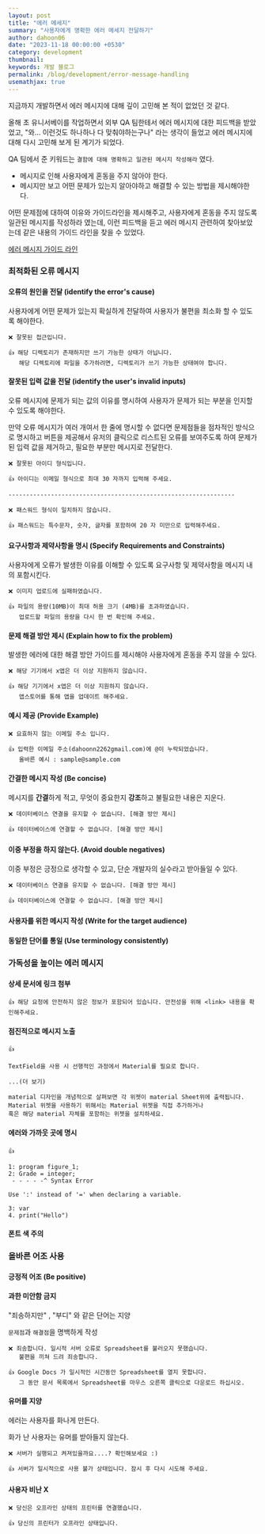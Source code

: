 ```yaml
---
layout: post
title: "에러 메세지"
summary: "사용자에게 명확한 에러 메세지 전달하기"
author: dahoon06
date: "2023-11-18 00:00:00 +0530"
category: development
thumbnail: 
keywords: 개발 블로그
permalink: /blog/development/error-message-handling
usemathjax: true
---
```


지금까지 개발하면서 에러 메시지에 대해 깊이 고민해 본 적이 없었던 것 같다.

올해 초 유니서베이를 작업하면서 외부 QA 팀한테서 에러 메시지에 대한 피드백을 받았었고, "와... 이런것도 하나하나 다 맞춰야하는구나" 라는 생각이 들었고 에러 메시지에 대해 다시 고민해 보게 된 계기가 되었다. 

QA 팀에서 준 키워드는 `결함에 대해 명확하고 일관된 메시지 작성해라` 였다. 

- 메시지로 인해 사용자에게 혼동을 주지 않아야 한다.
- 메시지만 보고 어떤 문제가 있는지 알아야하고 해결할 수 있는 방법을 제시해야한다.

어떤 문제점에 대하여 이유와 가이드라인을 제시해주고, 사용자에게 혼동을 주지 않도록 일관된 메시지를 작성하라 였는데,
이런 피드백을 듣고 에러 메시지 관련하여 찾아보았는데 같은 내용의 가이드 라인을 찾을 수 있었다.

[에러 메시지 가이드 라인](https://developers.google.com/tech-writing/error-messages)

### 최적화된 오류 메시지

#### 오류의 원인을 전달 (identify the error's cause)

사용자에게 어떤 문제가 있는지 확실하게 전달하여 사용자가 불편을 최소화 할 수 있도록 해야한다.

```text
❌ 잘못된 접근입니다.

👍 해당 디렉토리가 존재하지만 쓰기 가능한 상태가 아닙니다.
   해당 디렉토리에 파일을 추가하려면, 디렉토리가 쓰기 가능한 상태여야 합니다.
```


#### 잘못된 입력 값을 전달 (identify the user's invalid inputs)

오류 메시지에 문제가 되는 값의 이유를 명시하여 사용자가 문제가 되는 부분을 인지할 수 있도록 해야한다.

만약 오류 메시지가 여러 개여서 한 줄에 명시할 수 없다면 문제점들을 점차적인 방식으로 명시하고 버튼을 제공해서 유저의 클릭으로 리스트된 오류를 보여주도록 하여 문제가 된 입력 값을 제거하고, 필요한 부분만 메시지로 전달한다.

```text
❌ 잘못된 아이디 형식입니다.

👍 아이디는 이메일 형식으로 최대 30 자까지 입력해 주세요.

----------------------------------------------------------------

❌ 패스워드 형식이 일치하지 않습니다.

👍 패스워드는 특수문자, 숫자, 글자를 포함하여 20 자 미만으로 입력해주세요.
```


#### 요구사항과 제약사항을 명시 (Specify Requirements and Constraints)

사용자에게 오류가 발생한 이유를 이해할 수 있도록 요구사항 및 제약사항을 메시지 내의 포함시킨다.

```text
❌ 이미지 업로드에 실패하였습니다.

👍 파일의 용량(10MB)이 최대 허용 크기 (4MB)를 초과하였습니다.
   업로드할 파일의 용량을 다시 한 번 확인해 주세요.
```


#### 문제 해결 방안 제시 (Explain how to fix the problem)

발생한 에러에 대한 해결 방안 가이드를 제시해야 사용자에게 혼동을 주지 않을 수 있다. 

```text
❌ 해당 기기에서 x앱은 더 이상 지원하지 않습니다.

👍 해당 기기에서 x앱은 더 이상 지원하지 않습니다.
   앱스토어를 통해 앱을 업데이트 해주세요.
```

#### 예시 제공 (Provide Example)

```text
❌ 요효하지 않는 이메일 주소 입니다.

👍 입력한 이메일 주소(dahoonn2262gmail.com)에 @이 누락되었습니다.
   올바른 예시 : sample@sample.com
```


#### 간결한 메시지 작성 (Be concise)

메시지를 **간결**하게 적고, 무엇이 중요한지 **강조**하고 불필요한 내용은 지운다.

```text
❌ 데이터베이스 연결을 유지할 수 없습니다. [해결 방안 제시]

👍 데이터베이스에 연결할 수 없습니다. [해결 방안 제시]
```


#### 이중 부정을 하지 않는다. (Avoid double negatives)

이중 부정은 긍정으로 생각할 수 있고, 단순 개발자의 실수라고 받아들일 수 있다.

```text
❌ 데이터베이스 연결을 유지할 수 없습니다. [해결 방안 제시]

👍 데이터베이스에 연결할 수 없습니다. [해결 방안 제시]
```


#### 사용자를 위한 메시지 작성 (Write for the target audience)

#### 동일한 단어를 통일 (Use terminology consistently)


### 가독성을 높이는 에러 메시지

#### 상세 문서에 링크 첨부

```text
👍 해당 요청에 안전하지 않은 정보가 포함되어 있습니다. 안전성을 위해 <link> 내용을 확인해주세요.
```

#### 점진적으로 메시지 노출

```text
👍

TextField을 사용 시 선행적인 과정에서 Material를 필요로 합니다.

...(더 보기)

material 디자인을 개념적으로 살펴보면 각 위젯이 material Sheet위에 출력됩니다.
Material 위젯을 사용하기 위해서는 Material 위젯을 직접 추가하거나
혹은 해당 material 자체를 포함하는 위젯을 설치하세요.
```


#### 에러와 가까웃 곳에 명시

```text
👍

1: program figure_1;
2: Grade = integer;
 - - - - -^ Syntax Error

Use ':' instead of '=' when declaring a variable.

3: var
4. print("Hello")
```

#### 폰트 색 주의

### 올바른 어조 사용

#### 긍정적 어조 (Be positive)

#### 과한 미안함 금지

"죄송하지만" , "부디" 와 같은 단어는 지양

`문제점`과 `해결점`을 명백하게 작성

```text
❌ 죄송합니다. 일시적 서버 오류로 Spreadsheet를 불러오지 못했습니다.
   불편을 끼쳐 드려 죄송합니다.

👍 Google Docs 가 일시적인 시간동안 Spreadsheet를 열지 못합니다.
   그 동안 문서 목록에서 Spreadsheet를 마우스 오른쪽 클릭으로 다운로드 하십시오.
```

#### 유머를 지양

에러는 사용자를 화나게 만든다.

화가 난 사용자는 유머를 받아들지 않는다.

```text
❌ 서버가 실행되고 켜져있을까요....? 확인해보세요 :)

👍 서버가 일시적으로 사용 불가 상태입니다. 잠시 후 다시 시도해 주세요.
```

#### 사용자 비난 X

```text
❌ 당신은 오프라인 상태의 프린터를 연결했습니다.

👍 당신의 프린터가 오프라인 상태입니다.
```